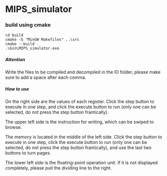 # MIPS_simulator

### build using cmake

```
cd build
cmake -G "MinGW Makefiles" ..\src
cmake --build .
.\bin\MIPS_simulator.exe
````

##### Attention


Write the files to be compiled and decompiled in the IO folder, please make sure to add a space after each comma.

##### How to use


On the right side are the values of each register. Click the step button to execute in one step, and click the execute button to run (only one can be selected, do not press the step button frantically).

The upper left side is the instruction for writing, which can be swiped to browse.

The memory is located in the middle of the left side. Click the step button to execute in one step, click the execute button to run (only one can be selected, do not press the step button frantically), and use the last two buttons to turn pages.

The lower left side is the floating-point operation unit. If it is not displayed completely, please pull the dividing line to the right.
```
